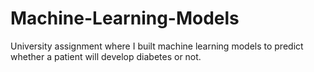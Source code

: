 # Machine-Learning-Models
University assignment where I built machine learning models to predict whether a patient will develop diabetes or not. 
